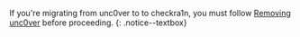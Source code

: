 If you're migrating from unc0ver to to checkra1n, you must follow [Removing unc0ver](removing-unc0ver) before proceeding.
{: .notice--textbox}

